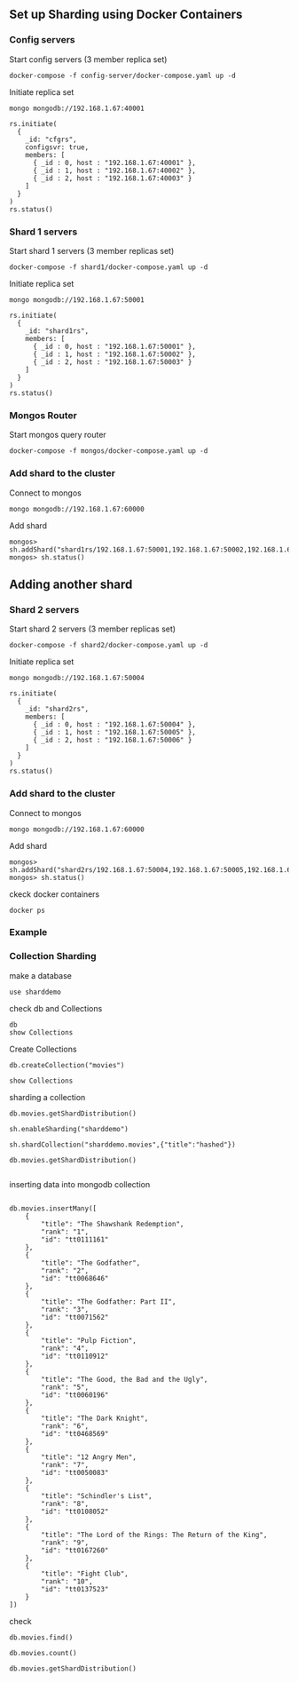 ## Set up Sharding using Docker Containers

### Config servers
Start config servers (3 member replica set)
```
docker-compose -f config-server/docker-compose.yaml up -d
```
Initiate replica set
```
mongo mongodb://192.168.1.67:40001
```
```
rs.initiate(
  {
    _id: "cfgrs",
    configsvr: true,
    members: [
      { _id : 0, host : "192.168.1.67:40001" },
      { _id : 1, host : "192.168.1.67:40002" },
      { _id : 2, host : "192.168.1.67:40003" }
    ]
  }
)
rs.status()
```

### Shard 1 servers
Start shard 1 servers (3 member replicas set)
```
docker-compose -f shard1/docker-compose.yaml up -d
```
Initiate replica set
```
mongo mongodb://192.168.1.67:50001
```
```
rs.initiate(
  {
    _id: "shard1rs",
    members: [
      { _id : 0, host : "192.168.1.67:50001" },
      { _id : 1, host : "192.168.1.67:50002" },
      { _id : 2, host : "192.168.1.67:50003" }
    ]
  }
)
rs.status()
```

### Mongos Router
Start mongos query router
```
docker-compose -f mongos/docker-compose.yaml up -d
```

### Add shard to the cluster
Connect to mongos
```
mongo mongodb://192.168.1.67:60000
```
Add shard
```
mongos> sh.addShard("shard1rs/192.168.1.67:50001,192.168.1.67:50002,192.168.1.67:50003")
mongos> sh.status()
```
## Adding another shard
### Shard 2 servers
Start shard 2 servers (3 member replicas set)
```
docker-compose -f shard2/docker-compose.yaml up -d
```
Initiate replica set
```
mongo mongodb://192.168.1.67:50004
```
```
rs.initiate(
  {
    _id: "shard2rs",
    members: [
      { _id : 0, host : "192.168.1.67:50004" },
      { _id : 1, host : "192.168.1.67:50005" },
      { _id : 2, host : "192.168.1.67:50006" }
    ]
  }
)
rs.status()
```
### Add shard to the cluster
Connect to mongos
```
mongo mongodb://192.168.1.67:60000
```
Add shard
```
mongos> sh.addShard("shard2rs/192.168.1.67:50004,192.168.1.67:50005,192.168.1.67:50006")
mongos> sh.status()
```

ckeck docker containers 
```
docker ps
```

### Example 
### Collection Sharding 

make a database 
```
use sharddemo
```

check db and Collections
```
db
show Collections
```

Create Collections
```
db.createCollection("movies")

show Collections

```

sharding a collection 
```
db.movies.getShardDistribution()

sh.enableSharding("sharddemo")

sh.shardCollection("sharddemo.movies",{"title":"hashed"})

db.movies.getShardDistribution()


```

inserting data into mongodb collection 
```

db.movies.insertMany([
    {
        "title": "The Shawshank Redemption",
        "rank": "1",
        "id": "tt0111161"
    },
    {
        "title": "The Godfather",
        "rank": "2",
        "id": "tt0068646"
    },
    {
        "title": "The Godfather: Part II",
        "rank": "3",
        "id": "tt0071562"
    },
    {
        "title": "Pulp Fiction",
        "rank": "4",
        "id": "tt0110912"
    },
    {
        "title": "The Good, the Bad and the Ugly",
        "rank": "5",
        "id": "tt0060196"
    },
    {
        "title": "The Dark Knight",
        "rank": "6",
        "id": "tt0468569"
    },
    {
        "title": "12 Angry Men",
        "rank": "7",
        "id": "tt0050083"
    },
    {
        "title": "Schindler's List",
        "rank": "8",
        "id": "tt0108052"
    },
    {
        "title": "The Lord of the Rings: The Return of the King",
        "rank": "9",
        "id": "tt0167260"
    },
    {
        "title": "Fight Club",
        "rank": "10",
        "id": "tt0137523"
    }
])

```

check 
```
db.movies.find() 

db.movies.count()

db.movies.getShardDistribution()

```

